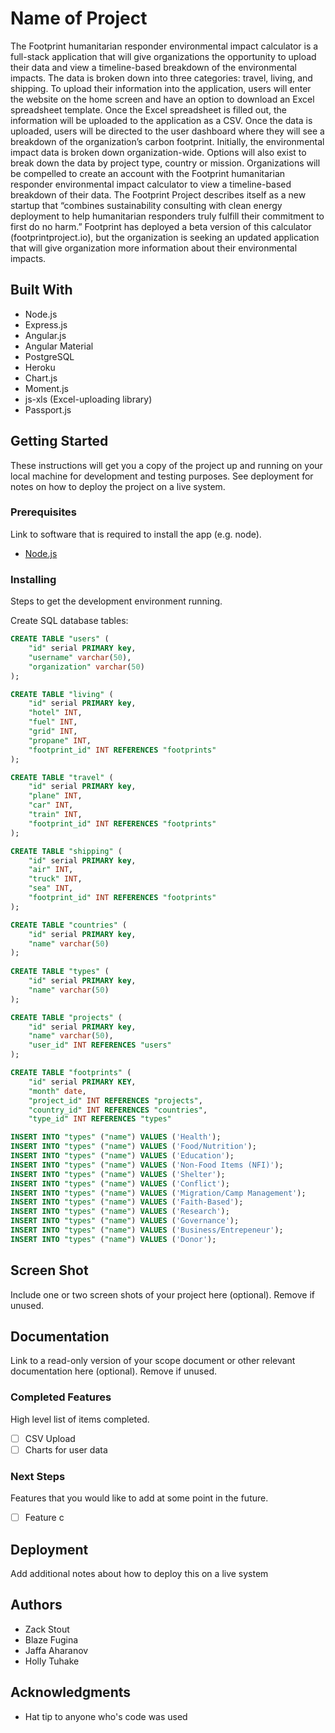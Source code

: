 # Name of Project

The Footprint humanitarian responder environmental impact calculator is a full-stack application that will give organizations the opportunity to upload their data and view a timeline-based breakdown of the environmental impacts.
The data is broken down into three categories: travel, living, and shipping. To upload their information into the application, users will enter the website on the home screen and have an option to download an Excel spreadsheet template. Once the Excel spreadsheet is filled out, the information will be uploaded to the application as a CSV.
Once the data is uploaded, users will be directed to the user dashboard where they will see a breakdown of the organization’s carbon footprint. Initially, the environmental impact data is broken down organization-wide. Options will also exist to break down the data by project type, country or mission. Organizations will be compelled to create an account with the Footprint humanitarian responder environmental impact calculator to view a timeline-based breakdown of their data.
The Footprint Project describes itself as a new startup that “combines sustainability consulting with clean energy deployment to help humanitarian responders truly fulfill their commitment to first do no harm.” Footprint has deployed a beta version of this calculator (footprintproject.io), but the organization is seeking an updated application that will give organization more information about their environmental impacts.


## Built With

* Node.js
* Express.js
* Angular.js
* Angular Material
* PostgreSQL
* Heroku
* Chart.js
* Moment.js
* js-xls (Excel-uploading library)
* Passport.js

## Getting Started

These instructions will get you a copy of the project up and running on your local machine for development and testing purposes. See deployment for notes on how to deploy the project on a live system.

### Prerequisites

Link to software that is required to install the app (e.g. node).

- [Node.js](https://nodejs.org/en/)

### Installing

Steps to get the development environment running.

Create SQL database tables:
```sql
CREATE TABLE "users" (
    "id" serial PRIMARY key,
    "username" varchar(50),
    "organization" varchar(50)
);

CREATE TABLE "living" (
    "id" serial PRIMARY key,
    "hotel" INT,
    "fuel" INT,
    "grid" INT,
    "propane" INT,
    "footprint_id" INT REFERENCES "footprints"
);

CREATE TABLE "travel" (
    "id" serial PRIMARY key,
    "plane" INT,
    "car" INT,
    "train" INT,
    "footprint_id" INT REFERENCES "footprints"
);

CREATE TABLE "shipping" (
    "id" serial PRIMARY key,
    "air" INT,
    "truck" INT,
    "sea" INT,
    "footprint_id" INT REFERENCES "footprints"
);

CREATE TABLE "countries" (
    "id" serial PRIMARY key,
    "name" varchar(50)
);
    
CREATE TABLE "types" (
    "id" serial PRIMARY key,
    "name" varchar(50)
);

CREATE TABLE "projects" (
    "id" serial PRIMARY key,
    "name" varchar(50),
    "user_id" INT REFERENCES "users"
);    

CREATE TABLE "footprints" (
    "id" serial PRIMARY KEY,
    "month" date,
    "project_id" INT REFERENCES "projects",
    "country_id" INT REFERENCES "countries",
    "type_id" INT REFERENCES "types"

INSERT INTO "types" ("name") VALUES ('Health');
INSERT INTO "types" ("name") VALUES ('Food/Nutrition');
INSERT INTO "types" ("name") VALUES ('Education');
INSERT INTO "types" ("name") VALUES ('Non-Food Items (NFI)');
INSERT INTO "types" ("name") VALUES ('Shelter');
INSERT INTO "types" ("name") VALUES ('Conflict');
INSERT INTO "types" ("name") VALUES ('Migration/Camp Management');
INSERT INTO "types" ("name") VALUES ('Faith-Based');
INSERT INTO "types" ("name") VALUES ('Research');
INSERT INTO "types" ("name") VALUES ('Governance');
INSERT INTO "types" ("name") VALUES ('Business/Entrepeneur');
INSERT INTO "types" ("name") VALUES ('Donor');
```

## Screen Shot

Include one or two screen shots of your project here (optional). Remove if unused.

## Documentation

Link to a read-only version of your scope document or other relevant documentation here (optional). Remove if unused.

### Completed Features

High level list of items completed.

- [ ] CSV Upload
- [ ] Charts for user data

### Next Steps

Features that you would like to add at some point in the future.

- [ ] Feature c

## Deployment

Add additional notes about how to deploy this on a live system

## Authors

* Zack Stout
* Blaze Fugina
* Jaffa Aharanov
* Holly Tuhake


## Acknowledgments

* Hat tip to anyone who's code was used
